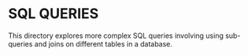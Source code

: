 # SQL QUERIES

This directory explores more complex SQL queries involving using sub-queries
and joins on different tables in a database.
